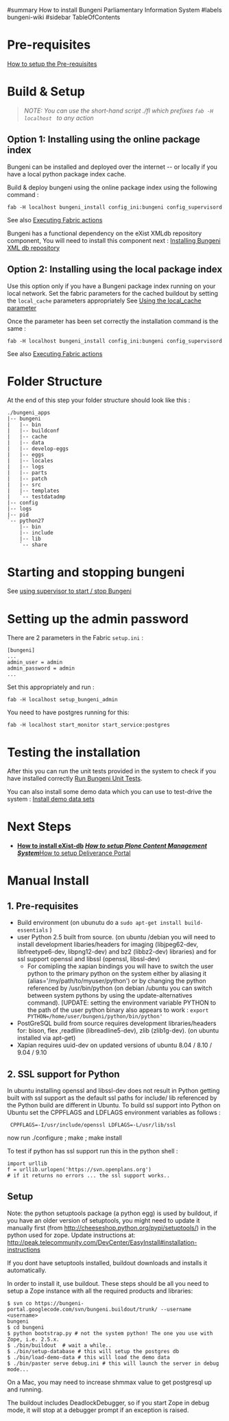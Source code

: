 ﻿#summary How to install Bungeni Parliamentary Information System
#labels bungeni-wiki
#sidebar TableOfContents




# Pre-requisites

[How to setup the Pre-requisites](Install_PreRequisites_Fabric.md)

# Build & Setup


> _NOTE: You can use the short-hand script ./fl <action name> which prefixes `fab -H localhost ` to any action_

## Option 1: Installing using the online package index

Bungeni can be installed and deployed over the internet -- or locally if you have a local python package index cache.

Build & deploy bungeni using the online package index using the following command :

```
fab -H localhost bungeni_install config_ini:bungeni config_supervisord
```

See also [Executing Fabric actions](http://code.google.com/p/bungeni-portal/wiki/HowTo_SetupFabricScripts#Executing_fabric_actions)

Bungeni has a functional dependency on the eXist XMLdb repository component,  You will need to install this component next : [Installing Bungeni XML db repository](Install_eXistdb_Fabric.md)

## Option 2: Installing using the local package index

Use this option only if you have a Bungeni package index running on your local network.
Set the fabric parameters for the cached buildout by setting the `local_cache` parameters appropriately See [Using the local\_cache parameter](http://code.google.com/p/bungeni-portal/wiki/HowTo_ConfigureFabricIni#local_cache)

Once the parameter has been set correctly the installation command is the same :

```
fab -H localhost bungeni_install config_ini:bungeni config_supervisord
```

See also [Executing Fabric actions](http://code.google.com/p/bungeni-portal/wiki/HowTo_SetupFabricScripts#Executing_fabric_actions)


# Folder Structure

At the end of this step your folder structure should look like this :

```
./bungeni_apps
|-- bungeni
|   |-- bin
|   |-- buildconf
|   |-- cache
|   |-- data
|   |-- develop-eggs
|   |-- eggs
|   |-- locales
|   |-- logs
|   |-- parts
|   |-- patch
|   |-- src
|   |-- templates
|   `-- testdatadmp
|-- config
|-- logs
|-- pid
`-- python27
    |-- bin
    |-- include
    |-- lib
    `-- share

```

# Starting and stopping bungeni

See [using supervisor to start / stop Bungeni](http://code.google.com/p/bungeni-portal/wiki/HowTo_SupervisorServiceManager#bungeni)


# Setting up the admin password

There are 2 parameters in the Fabric `setup.ini` :

```
[bungeni]
...
admin_user = admin
admin_password = admin
...
```

Set this appropriately and run :

```
fab -H localhost setup_bungeni_admin 
```

You need to have postgres running for this:

```
fab -H localhost start_monitor start_service:postgres
```

# Testing the installation

After this you can run the unit tests provided in the system to check if you have installed correctly [Run Bungeni Unit Tests](HOWTO_RunBungeniUnitTests.md).

You can also install some demo data which you can use to test-drive the system : [Install demo data sets](HowTo_MaintainAndUpdateInstallation#Load_Demo_Data.md)

# Next Steps

  * **[How to install eXist-db](Install_eXistdb_Fabric.md)
  ***[How to setup Plone Content Management System](Install_Plone_Fabric.md)*****[How to setup Deliverance Portal](Install_DeliverancePortal_Fabric.md)

# Manual Install

## 1. Pre-requisites

  * Build environment (on ubunutu do a `sudo apt-get install build-essentials` )
  * user Python 2.5 built from source. (on ubuntu /debian you will need to install development libaries/headers for imaging (libjpeg62-dev, libfreetype6-dev, libpng12-dev)  and bz2 (libbz2-dev) libraries) and for ssl support openssl and libssl (openssl, libssl-dev)
    * For comipling the xapian bindings you will have to switch the user python to the primary python on the system either by aliasing it (alias='/my/path/to/myuser/python') or by changing the python referenced by /usr/bin/python (on debian /ubuntu you can switch between system pythons by using the update-alternatives command). [UPDATE: setting the environment variable PYTHON to the path of the user python binary also appears to work : `export PYTHON=/home/user/bungeni/python/bin/python'`
  * PostGreSQL build from source requires development libraries/headers for: bison, flex ,readline (libreadline5-dev), zlib (zlib1g-dev). (on ubuntu installed via apt-get)
  * Xapian requires uuid-dev on updated versions of ubuntu 8.04 / 8.10 / 9.04 / 9.10

## 2. SSL support for Python

In ubuntu installing openssl and libssl-dev does not result in Python getting built with ssl support as the default ssl paths for include/ lib referenced by the Python build are different in Ubuntu. To build ssl support into Python on Ubuntu set the CPPFLAGS and LDFLAGS environment variables as follows :

```
 CPPFLAGS=-I/usr/include/openssl LDFLAGS=-L/usr/lib/ssl
```

now run ./configure ; make ; make install

To test if python has ssl support run this in the python shell :

```
import urllib
f = urllib.urlopen('https://svn.openplans.org')
# if it returns no errors ... the ssl support works.. 
```


## Setup

Note:
the python setuptools package (a python egg) is used by buildout, if you have an older version of setuptools, you might need to update it manually first (from http://cheeseshop.python.org/pypi/setuptools/) in the python used for zope.
Update instructions at: http://peak.telecommunity.com/DevCenter/EasyInstall#installation-instructions

If you dont have setuptools installed, buildout downloads and installs it automatically.

In order to install it, use buildout. These steps should be all you need to setup a Zope instance with all the required products and libraries:

```
$ svn co https://bungeni-portal.googlecode.com/svn/bungeni.buildout/trunk/ --username <username>
bungeni
$ cd bungeni
$ python bootstrap.py # not the system python! The one you use with Zope, i.e. 2.5.x. 
$ ./bin/buildout  # wait a while..
$ ./bin/setup-database # this will setup the postgres db
$ ./bin/load-demo-data # this will load the demo data
$ ./bin/paster serve debug.ini # this will launch the server in debug mode...
```

On a Mac, you may need to increase shmmax value to get postgresql up and running.

The buildout includes DeadlockDebugger, so if you start Zope in debug mode, it will stop at a debugger prompt if an exception is raised.